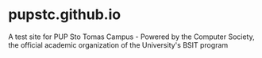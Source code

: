 # pupstc.github.io
A test site for PUP Sto Tomas Campus - Powered by the Computer Society, the official academic organization of the University's BSIT program
